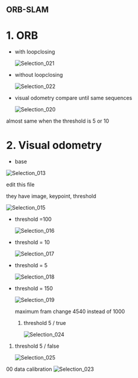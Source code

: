 
## ORB-SLAM

# 1. ORB

- with loopclosing
    
    ![Selection_021](https://user-images.githubusercontent.com/81483791/171212608-75da3b87-d771-49e0-bec0-e1375c234419.png)

- without loopclosing
    
    ![Selection_022](https://user-images.githubusercontent.com/81483791/171212623-1a2af64e-92c1-42d7-b31e-952a86d98552.png)

- visual odometry compare until same sequences
    
    ![Selection_020](https://user-images.githubusercontent.com/81483791/171212683-a8ac4854-f45f-4adb-a75b-9cb87945bc64.png)

 almost same when the threshold is 5 or 10

# 2. Visual odometry

- base

![Selection_013](https://user-images.githubusercontent.com/81483791/171212724-e2d18be4-1649-49c8-881d-91c35097006b.png)

edit this file 

they have image, keypoint, threshold

![Selection_015](https://user-images.githubusercontent.com/81483791/171212744-11329333-9b64-4aef-9215-6f3230a2c851.png)

- threshold =100
    
    ![Selection_016](https://user-images.githubusercontent.com/81483791/171212769-96cd62e6-8ca4-44d4-a3c0-64f430b5c2c2.png)

- threshold = 10
    
    ![Selection_017](https://user-images.githubusercontent.com/81483791/171213266-977ad215-56ae-45eb-b31e-6e06002cdf51.png)



- threshold = 5
    
    ![Selection_018](https://user-images.githubusercontent.com/81483791/171212823-cb0bcd1a-5b8e-441d-b28b-fd4c52d7635a.png)


- threshold = 150
    
    ![Selection_019](https://user-images.githubusercontent.com/81483791/171212841-d78f27a9-4143-4e55-ba87-048b3ae24aa2.png)

    maximum fram change 4540 instead of 1000
    
    1. threshold 5 / true
        
        ![Selection_024](https://user-images.githubusercontent.com/81483791/171212869-9ecc4cbb-61c0-4a1a-96e3-650e10bedd59.png)

1. threshold 5 / false
    
    ![Selection_025](https://user-images.githubusercontent.com/81483791/171212891-530b3d55-f6e2-4a02-aa41-42515a14b9d3.png)


00 data calibration
    ![Selection_023](https://user-images.githubusercontent.com/81483791/171212967-0736d949-117d-4f57-90af-d59ead44554f.png)

